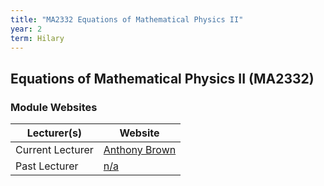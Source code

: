 ```yaml
---
title: "MA2332 Equations of Mathematical Physics II"
year: 2
term: Hilary
---
```

## Equations of Mathematical Physics II (MA2332)
### Module Websites

| Lecturer(s)  | Website |
| ------------- | ------------- |
| Current Lecturer | [Anthony Brown](https://www.maths.tcd.ie/) |
|  Past Lecturer |  [n/a](https://www.maths.tcd.ie/) |

